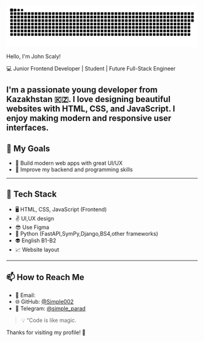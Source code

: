 ![Snake animation dark](https://github.com/Simple002/snk/blob/output/github-contribution-grid-snake-dark.svg?palette=github-dark)

Hello, I'm John Scaly!

💻 Junior Frontend Developer | Student | Future Full-Stack Engineer

I'm a passionate young developer from Kazakhstan 🇰🇿.
I love designing beautiful websites with HTML, CSS, and JavaScript. I enjoy making modern and responsive user interfaces.
---

## 🚀 My Goals

- 🎨 Build modern web apps with great UI/UX
- 🧠 Improve my backend and programming skills

---

## 🧰 Tech Stack

- 🖥️ HTML, CSS, JavaScript (Frontend)
- ✌  UI,UX design 
- 😎 Use Figma
- 🐍 Python (FastAPI,SymPy,Django,BS4,other frameworks)
- 👽 English B1-B2
- 📈 Website layout

---

## 📫 How to Reach Me

- 📧 Email: 
- 🌐 GitHub: [@Simple002](https://github.com/Simple002)
- 💬 Telegram: [@simple_parad](https://t.me/simple_parad)

> 💡 “Code is like magic.

Thanks for visiting my profile! 🙌

